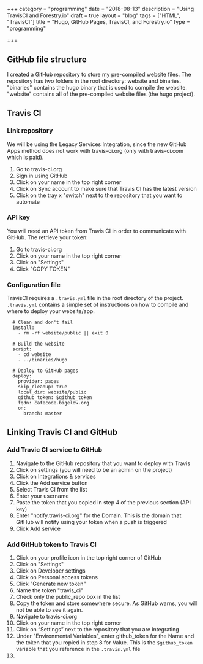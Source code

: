 +++
category = "programming"
date = "2018-08-13"
description = "Using TravisCI and Forestry.io"
draft = true
layout = "blog"
tags = ["HTML", "TravisCI"]
title = "Hugo, GitHub Pages, TravisCI, and Forestry.io"
type = "programming"

+++
## GitHub file structure

I created a GitHub repository to store my pre-compiled website files. The repository has two folders in the root directory: website and binaries. "binaries" contains the hugo binary that is used to compile the website. "website" contains all of the pre-compiled website files (the hugo project).

## Travis CI

### Link repository
We will be using the Legacy Services Integration, since the new GitHub Apps method does not work with travis-ci.org (only with travis-ci.com which is paid).

1. Go to travis-ci.org
2. Sign in using GitHub
3. Click on your name in the top right corner
4. Click on Sync account to make sure that Travis CI has the latest version
5. Click on the tray x "switch" next to the repository that you want to automate

### API key
You will need an API token from Travis CI in order to communicate with GitHub. The retrieve your token:

1. Go to travis-ci.org
2. Click on your name in the top right corner
3. Click on "Settings"
4. Click "COPY TOKEN"

### Configuration file

TravisCI requires a `.travis.yml` file in the root directory of the project. `.travis.yml` contains a simple set of instructions on how to compile and where to deploy your website/app.

```
  # Clean and don't fail
  install:
    - rm -rf website/public || exit 0

  # Build the website
  script:
    - cd website
    - ../binaries/hugo

  # Deploy to GitHub pages
  deploy:
    provider: pages
    skip_cleanup: true
    local_dir: website/public
    github_token: $github_token
    fqdn: cafecode.bigelow.org
    on:
      branch: master
```

## Linking Travis CI and GitHub

### Add Travic CI service to GitHub

1. Navigate to the GitHub repository that you want to deploy with Travis
2. Click on settings (you will need to be an admin on the project)
3. Click on Integrations & services
4. Click the Add service button
5. Select Travis CI from the list
6. Enter your username
7. Paste the token that you copied in step 4 of the previous section (API key)
8. Enter "notify.travis-ci.org" for the Domain. This is the domain that GitHub will notify using your token when a push is triggered
9. Click Add service

### Add GitHub token to Travis CI

1. Click on your profile icon in the top right corner of GitHub
2. Click on "Settings"
3. Click on Developer settings
4. Click on Personal access tokens
5. Click "Generate new token"
6. Name the token "travis_ci"
7. Check only the public_repo box in the list
8. Copy the token and store somewhere secure. As GitHub warns, you will not be able to see it again.
9. Navigate to travis-ci.org
10. Click on your name in the top right corner
11. Click on “Settings” next to the repository that you are integrating
12. Under "Environmental Variables", enter github_token for the Name and the token that you ropied in step 8 for Value. This is the `$github_token` variable that you reference in the `.travis.yml` file
13.